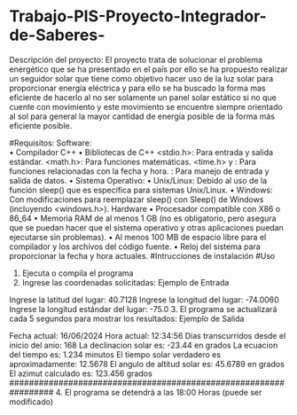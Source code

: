 # Trabajo-PIS-Proyecto-Integrador-de-Saberes-
Descripción del proyecto:
El proyecto trata de solucionar el problema energético que se ha presentado en el país por ello se ha propuesto realizar un seguidor solar que tiene como objetivo hacer uso de la luz solar para proporcionar energía eléctrica y para ello se ha buscado la forma mas eficiente de hacerlo al no ser solamente un panel solar estático si no que cuente con movimiento y este movimiento se encuentre siempre orientado al sol para general la mayor cantidad de energía posible de la forma más eficiente posible.

 #Requisitos:
Software:  
•	Compilador C++
•	Bibliotecas de C++
<stdio.h>: Para entrada y salida estándar.
<math.h>: Para funciones matemáticas.
<time.h> y <ctime>: Para funciones relacionadas con la fecha y hora.
<iostream>: Para manejo de entrada y salida de datos.
•	Sistema Operativo:
•	Unix/Linux: Debido al uso de la función sleep() que es específica para sistemas Unix/Linux.
•	Windows: Con modificaciones para reemplazar sleep() con Sleep() de Windows (incluyendo <windows.h>).
Hardware 
•	Procesador compatible con X86 o 86_64
•	Memoria RAM de al menos 1 GB (no es obligatorio, pero asegura que se puedan hacer que el sistema operativo y otras aplicaciones puedan ejecutarse sin problemas).
•	Al menos 100 MB de espacio libre para el compilador y los archivos del código fuente.
•	Reloj del sistema para proporcionar la fecha y hora actuales.
#Intrucciones de instalación 
#Uso 
1.	Ejecuta o compila el programa
2.	Ingrese las coordenadas solicitadas:
Ejemplo de Entrada

Ingrese la latitud del lugar:
40.7128
Ingrese la longitud del lugar:
-74.0060
Ingrese la longitud estándar del lugar:
-75.0
3.	El programa se actualizará cada 5 segundos para mostrar los resultados:
Ejemplo de Salida

Fecha actual: 16/06/2024 
Hora actual: 12:34:56 
Dias transcurridos desde el inicio del anio: 168 
La declinacion solar es: -23.44 en grados 
La ecuacion del tiempo es: 1.234 minutos 
El tiempo solar verdadero es aproximadamente: 12.5678 
El angulo de altitud solar es: 45.6789 en grados 
El azimut calculado es: 123.456 grados #################################################################
4.	El programa se detendrá a las 18:00 Horas (puede ser modificado)


